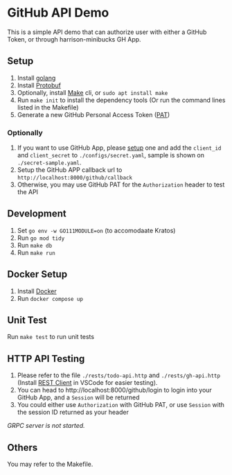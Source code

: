 # GitHub API Demo
This is a simple API demo that can authorize user with either a GitHub Token, or through harrison-minibucks GH App.

## Setup
1. Install [golang](https://go.dev/dl/)
2. Install [Protobuf](https://github.com/protocolbuffers/protobuf/releases)
3. Optionally, install [Make](https://www.gnu.org/software/make/) cli, or `sudo apt install make`
4. Run `make init` to install the dependency tools (Or run the command lines listed in the Makefile)
5. Generate a new GitHub Personal Access Token ([PAT](https://docs.github.com/en/rest/overview/authenticating-to-the-rest-api?apiVersion=2022-11-28#basic-authentication))

### Optionally
1. If you want to use GitHub App, please [setup](https://docs.github.com/en/apps/creating-github-apps/setting-up-a-github-app/about-creating-github-apps) one and add the `client_id` and `client_secret` to `./configs/secret.yaml`, sample is shown on `./secret-sample.yaml`.
2. Setup the GitHub APP callback url to `http://localhost:8000/github/callback`
3. Otherwise, you may use GitHub PAT for the `Authorization` header to test the API

## Development
1. Set `go env -w GO111MODULE=on` (to accomodaate Kratos)
2. Run `go mod tidy`
3. Run `make db`
4. Run `make run`

## Docker Setup
1. Install [Docker](https://docs.docker.com/engine/install/)
2. Run `docker compose up`

## Unit Test
Run `make test` to run unit tests

## HTTP API Testing
1. Please refer to the file `./rests/todo-api.http` and `./rests/gh-api.http` (Install [REST Client](https://marketplace.visualstudio.com/items?itemName=humao.rest-client) in VSCode for easier testing).
2. You can head to http://localhost:8000/github/login to login into your GitHub App, and a `Session` will be returned
3. You could either use `Authorization` with GitHub PAT, or use `Session` with the session ID returned as your header

*GRPC server is not started.*

## Others
You may refer to the Makefile.